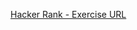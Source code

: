 [Hacker Rank - Exercise URL](https://www.hackerrank.com/challenges/staircase/problem?isFullScreen=true)
